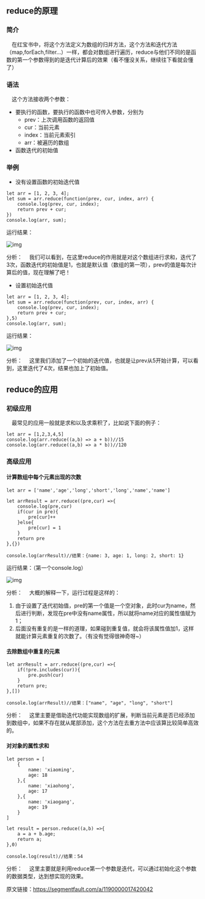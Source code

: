 ## reduce的原理

### 简介

 在红宝书中，将这个方法定义为数组的归并方法，这个方法和迭代方法（map,forEach,filter...）一样，都会对数组进行遍历，reduce与他们不同的是函数的第一个参数得到的是迭代计算后的效果（看不懂没关系，继续往下看就会懂了）

### 语法

 这个方法接收两个参数：

- 要执行的函数，要执行的函数中也可传入参数，分别为
  - prev：上次调用函数的返回值
  - cur：当前元素
  - index：当前元素索引
  - arr：被遍历的数组
- 函数迭代的初始值

### 举例

- 没有设置函数的初始迭代值

 

```
let arr = [1, 2, 3, 4];
let sum = arr.reduce(function(prev, cur, index, arr) {
    console.log(prev, cur, index);
    return prev + cur;
})
console.log(arr, sum);
```

运行结果：

![img](https://img2020.cnblogs.com/blog/1608043/202007/1608043-20200722144113480-348597586.png)

 

 

 

 

 

 

分析：
 我们可以看到，在这里reduce的作用就是对这个数组进行求和，迭代了3次，函数迭代的初始值是1，也就是默认值（数组的第一项），prev的值是每次计算后的值，现在理解了吧！

- 设置初始迭代值

 

```
let arr = [1, 2, 3, 4];
let sum = arr.reduce(function(prev, cur, index, arr) {
    console.log(prev, cur, index);
    return prev + cur;
},5)
console.log(arr, sum);
```

运行结果：

![img](https://img2020.cnblogs.com/blog/1608043/202007/1608043-20200722144143965-428674654.png)

分析：
 这里我们添加了一个初始的迭代值，也就是让prev从5开始计算，可以看到，这里迭代了4次，结果也加上了初始值。

## reduce的应用

### 初级应用

 最常见的应用一般就是求和以及求乘积了，比如说下面的例子：

 

```
let arr = [1,2,3,4,5]
console.log(arr.reduce((a,b) => a + b))//15
console.log(arr.reduce((a,b) => a * b))//120
```

### 高级应用

#### 计算数组中每个元素出现的次数

 

```
let arr = ['name','age','long','short','long','name','name'] 

let arrResult = arr.reduce((pre,cur) =>{
    console.log(pre,cur)
    if(cur in pre){
        pre[cur]++
    }else{
        pre[cur] = 1
    }
    return pre
},{})

console.log(arrResult)//结果：{name: 3, age: 1, long: 2, short: 1}
```

运行结果：（第一个console.log）

![img](https://img2020.cnblogs.com/blog/1608043/202007/1608043-20200722144311365-1456559882.png)

 

 

分析：
 大概的解释一下，运行过程是这样的：

1. 由于设置了迭代初始值，pre的第一个值是一个空对象，此时cur为name，然后进行判断，发现在pre中没有name属性，所以就将name对应的属性值赋为1；
2. 后面没有重复的是一样的道理，如果碰到重复值，就会将该属性值加1，这样就能计算元素重复的次数了。（有没有觉得很神奇呀~）

#### 去除数组中重复的元素

 

```
let arrResult = arr.reduce((pre,cur) =>{
    if(!pre.includes(cur)){
        pre.push(cur)
    }
    return pre;
},[])

console.log(arrResult)//结果：["name", "age", "long", "short"]
```

分析：
 这里主要是借助迭代功能实现数组的扩展，判断当前元素是否已经添加到数组中，如果不存在就从尾部添加，这个方法在去重方法中应该算比较简单高效的。

#### 对对象的属性求和

 

```
let person = [
    {
        name: 'xiaoming',
        age: 18
    },{
        name: 'xiaohong',
        age: 17
    },{
        name: 'xiaogang',
        age: 19
    }
]

let result = person.reduce((a,b) =>{
    a = a + b.age;
    return a;
},0)

console.log(result)//结果：54
```

分析：
 这里主要就是利用reduce第一个参数是迭代，可以通过初始化这个参数的数据类型，达到想实现的效果。


原文链接：https://segmentfault.com/a/1190000017420042